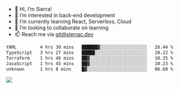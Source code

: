 - 👋 Hi, I’m Sierra!
- 👀 I’m interested in back-end development
- 🌱 I’m currently learning React, Serverless, Cloud
- 💞️ I’m looking to collaborate on learning
- 📫 Reach me via git@sierrac.dev

<!--START_SECTION:waka-->

```txt
YAML         4 hrs 30 mins   ██████▓░░░░░░░░░░░░░░░░░░   26.44 %
TypeScript   3 hrs 27 mins   █████░░░░░░░░░░░░░░░░░░░░   20.22 %
Terraform    1 hrs 46 mins   ██▓░░░░░░░░░░░░░░░░░░░░░░   10.35 %
JavaScript   1 hrs 45 mins   ██▓░░░░░░░░░░░░░░░░░░░░░░   10.23 %
unknown      1 hrs 8 mins    █▓░░░░░░░░░░░░░░░░░░░░░░░   06.68 %
```

<!--END_SECTION:waka-->


![](https://hit.yhype.me/github/profile?user_id=7351311)
